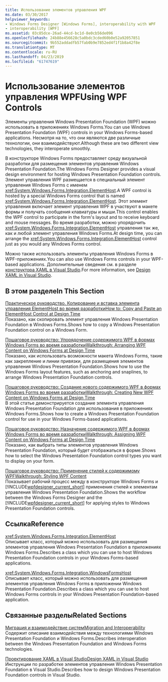 ```yaml
---
title: Использование элементов управления WPF
ms.date: 03/30/2017
helpviewer_keywords:
- Windows Forms Designer [Windows Forms], interoperability with WPF
- interoperability [WPF]
ms.assetid: 03c85dce-26ad-44cd-bc1d-8e0cb56de096
ms.openlocfilehash: 24b88e456628c5a0bdc3cded60b0e52a92057851
ms.sourcegitcommit: 9b552addadfb57fab0b9e7852ed4f1f1b8a42f8e
ms.translationtype: MT
ms.contentlocale: ru-RU
ms.lasthandoff: 04/23/2019
ms.locfileid: "61747619"
---
```

# <a name="using-wpf-controls"></a><span data-ttu-id="2c3c6-102">Использование элементов управления WPF</span><span class="sxs-lookup"><span data-stu-id="2c3c6-102">Using WPF Controls</span></span>
<span data-ttu-id="2c3c6-103">Элементы управления Windows Presentation Foundation (WPF) можно использовать в приложениях Windows Forms.</span><span class="sxs-lookup"><span data-stu-id="2c3c6-103">You can use Windows Presentation Foundation (WPF) controls in your Windows Forms-based applications.</span></span> <span data-ttu-id="2c3c6-104">Несмотря на то, что они являются две различные технологии, они взаимодействуют.</span><span class="sxs-lookup"><span data-stu-id="2c3c6-104">Although these are two different view technologies, they interoperate smoothly.</span></span>  
  
 <span data-ttu-id="2c3c6-105">В конструкторе Windows Forms предоставляет среду визуальной разработки для размещения элементов управления Windows Presentation Foundation.</span><span class="sxs-lookup"><span data-stu-id="2c3c6-105">The Windows Forms Designer provides a visual design environment for hosting Windows Presentation Foundation controls.</span></span> <span data-ttu-id="2c3c6-106">Элемент управления WPF размещается в специальный элемент управления Windows Forms с именем <xref:System.Windows.Forms.Integration.ElementHost>.</span><span class="sxs-lookup"><span data-stu-id="2c3c6-106">A WPF control is hosted by a special Windows Forms control that is named <xref:System.Windows.Forms.Integration.ElementHost>.</span></span> <span data-ttu-id="2c3c6-107">Этот элемент управления включает элемент управления WPF в участвуют в макете формы и получать сообщения клавиатуры и мыши.</span><span class="sxs-lookup"><span data-stu-id="2c3c6-107">This control enables the WPF control to participate in the form's layout and to receive keyboard and mouse messages.</span></span> <span data-ttu-id="2c3c6-108">Во время разработки, можно упорядочить <xref:System.Windows.Forms.Integration.ElementHost> управления так же, как и любой элемент управления Windows Forms.</span><span class="sxs-lookup"><span data-stu-id="2c3c6-108">At design time, you can arrange the <xref:System.Windows.Forms.Integration.ElementHost> control just as you would any Windows Forms control.</span></span>  
  
 <span data-ttu-id="2c3c6-109">Можно также использовать элементы управления Windows Forms в WPF-приложениях.</span><span class="sxs-lookup"><span data-stu-id="2c3c6-109">You can also use Windows Forms controls in your WPF-based applications.</span></span> <span data-ttu-id="2c3c6-110">Дополнительные сведения см. в разделе [конструктора XAML в Visual Studio](/visualstudio/designers/designing-xaml-in-visual-studio).</span><span class="sxs-lookup"><span data-stu-id="2c3c6-110">For more information, see [Design XAML in Visual Studio](/visualstudio/designers/designing-xaml-in-visual-studio).</span></span>  
  
## <a name="in-this-section"></a><span data-ttu-id="2c3c6-111">В этом разделе</span><span class="sxs-lookup"><span data-stu-id="2c3c6-111">In This Section</span></span>  
 [<span data-ttu-id="2c3c6-112">Практическое руководство. Копирование и вставка элемента управления ElementHost во время разработки</span><span class="sxs-lookup"><span data-stu-id="2c3c6-112">How to: Copy and Paste an ElementHost Control at Design Time</span></span>](how-to-copy-and-paste-an-elementhost-control-at-design-time.md)  
 <span data-ttu-id="2c3c6-113">Показано, как скопировать элемент управления Windows Presentation Foundation в Windows Forms.</span><span class="sxs-lookup"><span data-stu-id="2c3c6-113">Shows how to copy a Windows Presentation Foundation control on a Windows Form.</span></span>  
  
 [<span data-ttu-id="2c3c6-114">Пошаговое руководство: Упорядочение содержимого WPF в формах Windows Forms во время разработки</span><span class="sxs-lookup"><span data-stu-id="2c3c6-114">Walkthrough: Arranging WPF Content on Windows Forms at Design Time</span></span>](walkthrough-arranging-wpf-content-on-windows-forms-at-design-time.md)  
 <span data-ttu-id="2c3c6-115">Показано, как использовать возможности макета Windows Forms, такие как закрепление и линии привязки, для размещения элементов управления Windows Presentation Foundation.</span><span class="sxs-lookup"><span data-stu-id="2c3c6-115">Shows how to use the Windows Forms layout features, such as anchoring and snaplines, to arrange Windows Presentation Foundation controls.</span></span>
  
 [<span data-ttu-id="2c3c6-116">Пошаговое руководство: Создание нового содержимого WPF в формах Windows Forms во время разработки</span><span class="sxs-lookup"><span data-stu-id="2c3c6-116">Walkthrough: Creating New WPF Content on Windows Forms at Design Time</span></span>](walkthrough-creating-new-wpf-content-on-windows-forms-at-design-time.md)  
 <span data-ttu-id="2c3c6-117">В этой статье демонстрируется создание элемента управления Windows Presentation Foundation для использования в приложениях Windows Forms.</span><span class="sxs-lookup"><span data-stu-id="2c3c6-117">Shows how to create a Windows Presentation Foundation control for use in your Windows Forms-based applications.</span></span>
  
 [<span data-ttu-id="2c3c6-118">Пошаговое руководство: Назначение содержимого WPF в формах Windows Forms во время разработки</span><span class="sxs-lookup"><span data-stu-id="2c3c6-118">Walkthrough: Assigning WPF Content on Windows Forms at Design Time</span></span>](walkthrough-assigning-wpf-content-on-windows-forms-at-design-time.md)  
 <span data-ttu-id="2c3c6-119">Показано, как выбрать типы элементов управления Windows Presentation Foundation, который будет отображаться в форме.</span><span class="sxs-lookup"><span data-stu-id="2c3c6-119">Shows how to select the Windows Presentation Foundation control types you want to display on your form.</span></span>  
  
 [<span data-ttu-id="2c3c6-120">Пошаговое руководство: Применение стилей к содержимому WPF</span><span class="sxs-lookup"><span data-stu-id="2c3c6-120">Walkthrough: Styling WPF Content</span></span>](walkthrough-styling-wpf-content.md)  
 <span data-ttu-id="2c3c6-121">Показывает рабочий процесс между в конструкторе Windows Forms и [!INCLUDE[wpfdesigner_current_short](../../../../includes/wpfdesigner-current-short-md.md)] применения стилей к элементам управления Windows Presentation Foundation.</span><span class="sxs-lookup"><span data-stu-id="2c3c6-121">Shows the workflow between the Windows Forms Designer and the [!INCLUDE[wpfdesigner_current_short](../../../../includes/wpfdesigner-current-short-md.md)] for applying styles to Windows Presentation Foundation controls.</span></span>  
  
## <a name="reference"></a><span data-ttu-id="2c3c6-122">Ссылка</span><span class="sxs-lookup"><span data-stu-id="2c3c6-122">Reference</span></span>  
 <xref:System.Windows.Forms.Integration.ElementHost>  
 <span data-ttu-id="2c3c6-123">Описывает класс, который можно использовать для размещения элементов управления Windows Presentation Foundation в приложениях Windows Forms.</span><span class="sxs-lookup"><span data-stu-id="2c3c6-123">Describes a class which you can use to host Windows Presentation Foundation controls in your Windows Forms-based applications.</span></span>  
  
 <xref:System.Windows.Forms.Integration.WindowsFormsHost>  
 <span data-ttu-id="2c3c6-124">Описывает класс, который можно использовать для размещения элементов управления Windows Forms в приложении Windows Presentation Foundation.</span><span class="sxs-lookup"><span data-stu-id="2c3c6-124">Describes a class which you can use to host Windows Forms controls in your Windows Presentation Foundation-based application.</span></span>  
  
## <a name="related-sections"></a><span data-ttu-id="2c3c6-125">Связанные разделы</span><span class="sxs-lookup"><span data-stu-id="2c3c6-125">Related Sections</span></span>  
 [<span data-ttu-id="2c3c6-126">Миграция и взаимодействие систем</span><span class="sxs-lookup"><span data-stu-id="2c3c6-126">Migration and Interoperability</span></span>](../../wpf/advanced/migration-and-interoperability.md)  
 <span data-ttu-id="2c3c6-127">Содержит описание взаимодействия между технологиями Windows Presentation Foundation и Windows Forms.</span><span class="sxs-lookup"><span data-stu-id="2c3c6-127">Describes interoperation between the Windows Presentation Foundation and Windows Forms technologies.</span></span>  
  
 [<span data-ttu-id="2c3c6-128">Проектирование XAML в Visual Studio</span><span class="sxs-lookup"><span data-stu-id="2c3c6-128">Design XAML in Visual Studio</span></span>](/visualstudio/designers/designing-xaml-in-visual-studio)  
 <span data-ttu-id="2c3c6-129">Инструкции по разработке элементов управления Windows Presentation Foundation в Visual Studio.</span><span class="sxs-lookup"><span data-stu-id="2c3c6-129">Describes how to design Windows Presentation Foundation controls in Visual Studio.</span></span>
